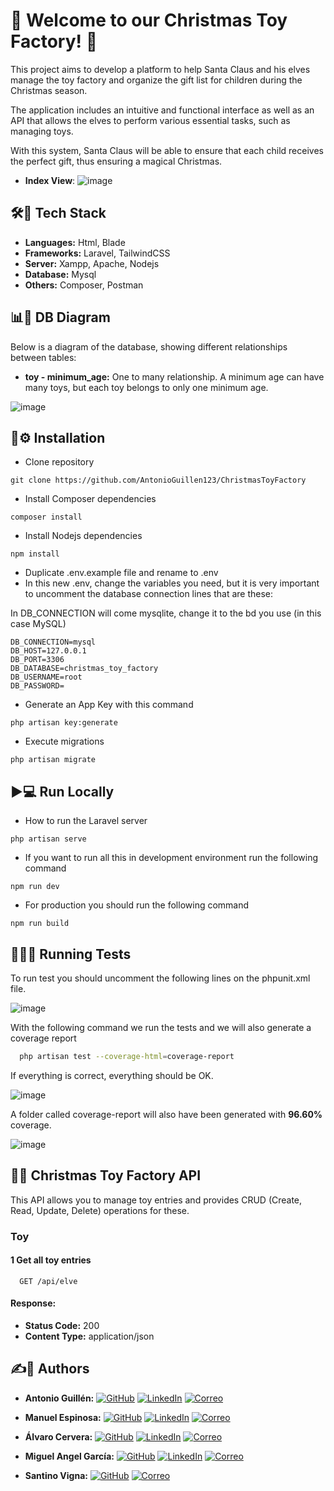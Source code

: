 # 🎅 Welcome to our Christmas Toy Factory! 🎄

This project aims to develop a platform to help Santa Claus and his elves manage the toy factory and organize the gift list for children during the Christmas season.

The application includes an intuitive and functional interface as well as an API that allows the elves to perform various essential tasks, such as managing toys.

With this system, Santa Claus will be able to ensure that each child receives the perfect gift, thus ensuring a magical Christmas.
- **Index View**:
![image](https://github.com/user-attachments/assets/2542b2fe-e6cf-4aa4-8ea0-cfd43a775b78)


## 🛠️🚀 Tech Stack
- **Languages:** Html, Blade
- **Frameworks:** Laravel, TailwindCSS
- **Server:** Xampp, Apache, Nodejs
- **Database:** Mysql
- **Others:** Composer, Postman

## 📊📁 DB Diagram
Below is a diagram of the database, showing different relationships between tables:

- **toy - minimum_age:** One to many relationship. A minimum age can have many toys, but each toy belongs to only one minimum age.

![image](https://res.cloudinary.com/dierpqujk/image/upload/v1734101541/imagen_2024-12-13_155219091_p0kr3s.png)


## 🔧⚙️ Installation
- Clone repository
```
git clone https://github.com/AntonioGuillen123/ChristmasToyFactory
```

- Install Composer dependencies

```
composer install
```
- Install Nodejs dependencies

```
npm install
```
- Duplicate .env.example file and rename to .env
- In this new .env, change the variables you need, but it is very important to uncomment the database connection lines that are these:
 
In DB_CONNECTION will come mysqlite, change it to the bd you use (in this case MySQL)

```
DB_CONNECTION=mysql
DB_HOST=127.0.0.1
DB_PORT=3306
DB_DATABASE=christmas_toy_factory
DB_USERNAME=root
DB_PASSWORD=
```
 - Generate an App Key with this command 
```
php artisan key:generate 
```

- Execute migrations  
```
php artisan migrate
```

## ▶️💻 Run Locally
- How to run the Laravel server  
```
php artisan serve
```

- If you want to run all this in development environment run the following command  
```
npm run dev
```

- For production you should run the following command 
```
npm run build
```

## 🏃‍♂️🧪 Running Tests

To run test you should uncomment the following lines on the phpunit.xml file.

![image](https://res.cloudinary.com/dierpqujk/image/upload/v1733829455/imagen_2024-12-10_121742908_b3mfqm.png)


With the following command we run the tests and we will also generate a coverage report

```bash
  php artisan test --coverage-html=coverage-report
```

If everything is correct, everything should be OK.

![image](https://res.cloudinary.com/dierpqujk/image/upload/v1733825508/imagen_2024-12-10_111156391_ks5bjc.png)

A folder called coverage-report will also have been generated with **96.60%** coverage.

![image](https://res.cloudinary.com/dierpqujk/image/upload/v1733825767/imagen_2024-12-10_111614760_b94mzw.png)

## 📡🌐 Christmas Toy Factory API

This API allows you to manage toy entries and provides CRUD (Create, Read, Update, Delete) operations for these.

### Toy

#### 1 Get all toy entries

```http
  GET /api/elve
```

#### Response:
- **Status Code:** 200
- **Content Type:** application/json

## ✍️🙍 Authors
- **Antonio Guillén:**  [![GitHub](https://img.shields.io/badge/GitHub-Perfil-black?style=flat-square&logo=github)](https://github.com/AntonioGuillen123)
[![LinkedIn](https://img.shields.io/badge/LinkedIn-Perfil-blue?style=flat-square&logo=linkedin)](https://www.linkedin.com/in/antonio-guill%C3%A9n-905b941ab)
[![Correo](https://img.shields.io/badge/Email-Contacto-red?style=flat-square&logo=gmail)](mailto:antonioguillengarcia123@gmail.com)

- **Manuel Espinosa:**  [![GitHub](https://img.shields.io/badge/GitHub-Perfil-black?style=flat-square&logo=github)](https://github.com/Manusitox360)
[![LinkedIn](https://img.shields.io/badge/LinkedIn-Perfil-blue?style=flat-square&logo=linkedin)](https://www.linkedin.com/in/manuel-espinosa-guillén-950781294/)
[![Correo](https://img.shields.io/badge/Email-Contacto-red?style=flat-square&logo=gmail)](mailto:espinosaguillenmanuel@gmail.com)

- **Álvaro Cervera:**  [![GitHub](https://img.shields.io/badge/GitHub-Perfil-black?style=flat-square&logo=github)](https://github.com/Kalixto73a)
[![LinkedIn](https://img.shields.io/badge/LinkedIn-Perfil-blue?style=flat-square&logo=linkedin)](https://www.linkedin.com/in/álvaro-cervera-vigara-745576337/)
[![Correo](https://img.shields.io/badge/Email-Contacto-red?style=flat-square&logo=gmail)](mailto:Kalixto75@gmail.com)

- **Miguel Angel García:**  [![GitHub](https://img.shields.io/badge/GitHub-Perfil-black?style=flat-square&logo=github)](https://github.com/Mangel111111111)
[![LinkedIn](https://img.shields.io/badge/LinkedIn-Perfil-blue?style=flat-square&logo=linkedin)](www.linkedin.com/in/miguel-garcía-lópez-609136284)
[![Correo](https://img.shields.io/badge/Email-Contacto-red?style=flat-square&logo=gmail)](mailto:miguelg.lopez@outlook.com)

- **Santino Vigna:**  [![GitHub](https://img.shields.io/badge/GitHub-Perfil-black?style=flat-square&logo=github)](https://github.com/SantiVigna)
[![Correo](https://img.shields.io/badge/Email-Contacto-red?style=flat-square&logo=gmail)](mailto:ynotvigna@gmail.com)
